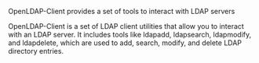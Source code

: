 
OpenLDAP-Client provides a set of tools to interact with LDAP servers

OpenLDAP-Client is a set of LDAP client utilities that allow you to interact
with an LDAP server. It includes tools like ldapadd, ldapsearch, ldapmodify,
and ldapdelete, which are used to add, search, modify, and delete LDAP
directory entries.
